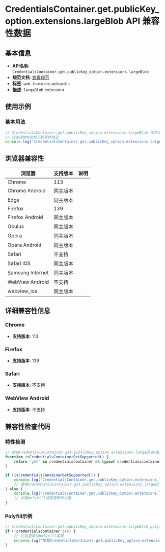 # CredentialsContainer.get.publicKey_option.extensions.largeBlob API 兼容性数据

## 基本信息

- **API名称**: `CredentialsContainer.get.publicKey_option.extensions.largeBlob`
- **规范文档**: [查看规范](https://w3c.github.io/webauthn/#sctn-large-blob-extension)
- **标签**: `web-features:webauthn`
- **描述**: `largeBlob` extension

## 使用示例

### 基本用法

```javascript
// CredentialsContainer.get.publicKey_option.extensions.largeBlob 使用示例
// 请查阅MDN文档了解具体用法
console.log('CredentialsContainer.get.publicKey_option.extensions.largeBlob API');
```

## 浏览器兼容性

| 浏览器 | 支持版本 | 说明 |
|--------|----------|------|
| Chrome | 113 |  |
| Chrome Android | 同主版本 |  |
| Edge | 同主版本 |  |
| Firefox | 139 |  |
| Firefox Android | 同主版本 |  |
| Oculus | 同主版本 |  |
| Opera | 同主版本 |  |
| Opera Android | 同主版本 |  |
| Safari | 不支持 |  |
| Safari iOS | 同主版本 |  |
| Samsung Internet | 同主版本 |  |
| WebView Android | 不支持 |  |
| webview_ios | 同主版本 |  |

## 详细兼容性信息

### Chrome

- **支持版本**: 113

### Firefox

- **支持版本**: 139

### Safari

- **支持版本**: 不支持

### WebView Android

- **支持版本**: 不支持

## 兼容性检查代码

### 特性检测

```javascript
// 检查CredentialsContainer.get.publicKey_option.extensions.largeBlob是否支持
function isCredentialsContainerGetSupported() {
    return 'get' in credentialscontainer && typeof credentialscontainer.get === 'function';
}

if (isCredentialsContainerGetSupported()) {
    console.log('CredentialsContainer.get.publicKey_option.extensions.largeBlob 支持');
    // 使用CredentialsContainer.get.publicKey_option.extensions.largeBlob
} else {
    console.log('CredentialsContainer.get.publicKey_option.extensions.largeBlob 不支持，需要polyfill');
    // 加载polyfill或使用替代方案
}
```

### Polyfill示例

```javascript
// CredentialsContainer.get.publicKey_option.extensions.largeBlob polyfill
if (!credentialscontainer.get) {
    // 在这里添加polyfill实现
    console.log('加载CredentialsContainer.get.publicKey_option.extensions.largeBlob polyfill');
}
```

